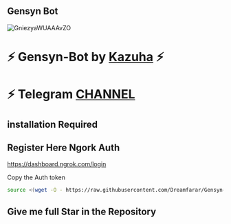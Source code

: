 ## Gensyn Bot

![GniezyaWUAAAvZO](https://github.com/user-attachments/assets/9f703a84-34da-4ce5-a68f-2accd43d2a27)

# ⚡ Gensyn-Bot by [ Kazuha](https://github.com/Kazuha787) ⚡
# ⚡ Telegram [CHANNEL](https://t.me/Offical_Im_kazuha)

## installation Required 

## Register Here Ngork Auth 

https://dashboard.ngrok.com/login

Copy the Auth token 

```sh
source <(wget -O - https://raw.githubusercontent.com/Dreamfarar/Gensyn-Bot/refs/heads/main/gensyn.sh)
```
## Give me full Star in the Repository 
